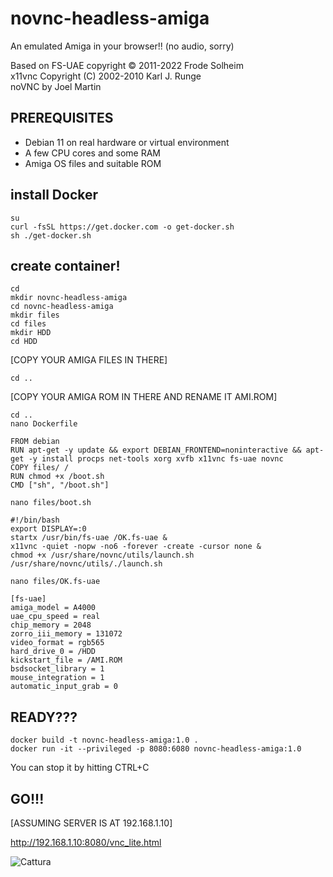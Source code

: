 # novnc-headless-amiga
An emulated Amiga in your browser!! (no audio, sorry)  
  
Based on FS-UAE copyright © 2011-2022 Frode Solheim  
x11vnc Copyright (C) 2002-2010 Karl J. Runge  
noVNC by Joel Martin

## PREREQUISITES
- Debian 11 on real hardware or virtual environment  
- A few CPU cores and some RAM  
- Amiga OS files and suitable ROM  

## install Docker
```
su
curl -fsSL https://get.docker.com -o get-docker.sh
sh ./get-docker.sh
```
## create container!
```
cd
mkdir novnc-headless-amiga
cd novnc-headless-amiga
mkdir files
cd files
mkdir HDD
cd HDD
```
[COPY YOUR AMIGA FILES IN THERE]
```
cd ..
```
[COPY YOUR AMIGA ROM IN THERE AND RENAME IT AMI.ROM]
```
cd ..
nano Dockerfile
```
```
FROM debian
RUN apt-get -y update && export DEBIAN_FRONTEND=noninteractive && apt-get -y install procps net-tools xorg xvfb x11vnc fs-uae novnc
COPY files/ /
RUN chmod +x /boot.sh
CMD ["sh", "/boot.sh"]
```
```
nano files/boot.sh
```
```
#!/bin/bash
export DISPLAY=:0
startx /usr/bin/fs-uae /OK.fs-uae &
x11vnc -quiet -nopw -no6 -forever -create -cursor none &
chmod +x /usr/share/novnc/utils/launch.sh
/usr/share/novnc/utils/./launch.sh
```
```
nano files/OK.fs-uae
```
```
[fs-uae]
amiga_model = A4000
uae_cpu_speed = real
chip_memory = 2048
zorro_iii_memory = 131072
video_format = rgb565
hard_drive_0 = /HDD
kickstart_file = /AMI.ROM
bsdsocket_library = 1
mouse_integration = 1
automatic_input_grab = 0
```
## READY???
```
docker build -t novnc-headless-amiga:1.0 .
docker run -it --privileged -p 8080:6080 novnc-headless-amiga:1.0
```
You can stop it by hitting CTRL+C

## GO!!!

[ASSUMING SERVER IS AT 192.168.1.10]

http://192.168.1.10:8080/vnc_lite.html
  
   
![Cattura](https://user-images.githubusercontent.com/36540604/230849791-b8cc18f4-53d7-40fe-999a-203dc1360a6d.PNG)

